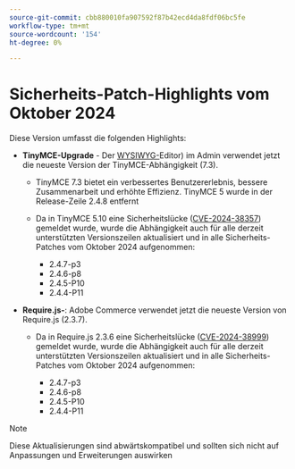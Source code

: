 ```yaml
---
source-git-commit: cbb880010fa907592f87b42ecd4da8fdf06bc5fe
workflow-type: tm+mt
source-wordcount: '154'
ht-degree: 0%

---
```

# Sicherheits-Patch-Highlights vom Oktober 2024

Diese Version umfasst die folgenden Highlights:

* **TinyMCE-Upgrade** - Der [WYSIWYG-](https://experienceleague.adobe.com/en/docs/commerce-admin/content-design/wysiwyg/editor)Editor) im Admin verwendet jetzt die neueste Version der TinyMCE-Abhängigkeit (7.3&#x200B;).

   * TinyMCE 7.3 bietet ein verbessertes Benutzererlebnis, bessere Zusammenarbeit und erhöhte Effizienz. TinyMCE 5 wurde in der Release-Zeile 2.4.8 entfernt&#x200B;

   * Da in TinyMCE 5.10 eine Sicherheitslücke ([CVE-2024-38357](https://nvd.nist.gov/vuln/detail/CVE-2024-38357)) gemeldet wurde, wurde die Abhängigkeit auch für alle derzeit unterstützten Versionszeilen aktualisiert und in alle Sicherheits-Patches vom Oktober 2024 aufgenommen:

      * 2.4.7-p3
      * 2.4.6-p8
      * 2.4.5-P10
      * 2.4.4-P11

* **Require.js-**: Adobe Commerce verwendet jetzt die neueste Version von Require.js (2.3.7).

   * Da in Require.js 2.3.6 eine Sicherheitslücke ([CVE-2024-38999](https://nvd.nist.gov/vuln/detail/CVE-2024-38999)) gemeldet wurde, wurde die Abhängigkeit auch für alle derzeit unterstützten Versionszeilen aktualisiert und in alle Sicherheits-Patches vom Oktober 2024 aufgenommen:

      * 2.4.7-p3
      * 2.4.6-p8
      * 2.4.5-P10
      * 2.4.4-P11

>[!NOTE]
>
>Diese Aktualisierungen sind abwärtskompatibel und sollten sich nicht auf Anpassungen und Erweiterungen auswirken&#x200B;
